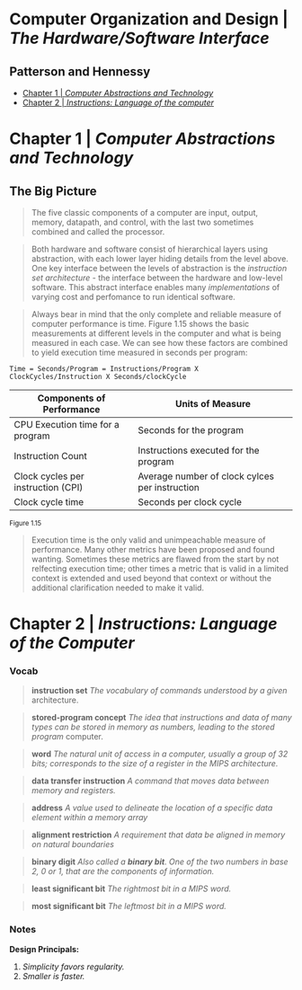 # Computer Organization and Design | *The Hardware/Software Interface*
## Patterson and Hennessy
- [Chapter 1 | *Computer Abstractions and Technology*](#Chapter-1--Computer-Abstractions-and-Technology)
- [Chapter 2 | *Instructions: Language of the computer*](#Chapter-2--Instructions-Language-of-the-computer)


# Chapter 1 | *Computer Abstractions and Technology*
## The Big Picture
> The five classic components of a computer are input, output, memory, datapath, and control, with the last two sometimes combined and called the processor.


> Both hardware and software consist of hierarchical layers using abstraction, with each lower layer hiding details from the level above. One key interface between the levels of abstraction is the *instruction set architecture* - the interface between the hardware and low-level software. This abstract interface enables many *implementations* of varying cost and perfomance to run identical software.

> Always bear in mind that the only complete and reliable measure of computer performance is time. Figure 1.15 shows the basic measurements at different levels in the computer and what is being measured in each case. We can see how these factors are combined to yield execution time measured in seconds per program:
```
Time = Seconds/Program = Instructions/Program X ClockCycles/Instruction X Seconds/clockCycle
```
| Components of Performance | Units of Measure |
|---|---|
|CPU Execution time for a program|Seconds for the program|
|Instruction Count|Instructions executed for the program|
|Clock cycles per instruction (CPI)|Average number of clock cylces per instruction|
|Clock cycle time|Seconds per clock cycle|
<sup>Figure 1.15</sup>

> Execution time is the only valid and unimpeachable measure of performance. Many other metrics have been proposed and found wanting. Sometimes these metrics are flawed from the start by not relfecting execution time; other times a metric that is valid in a limited context is extended and used beyond that context or without the additional clarification needed to make it valid.

# Chapter 2 | *Instructions: Language of the Computer*

### Vocab
>**instruction set** *The vocabulary of commands understood by a given* architecture.

>**stored-program concept** *The idea that instructions and data of many types can be stored in memory as numbers, leading to the stored program* computer.

>**word** *The natural unit of access in a computer, usually a group of 32 bits; corresponds to the size of a register in the MIPS architecture.*

>**data transfer instruction** *A command that moves data between memory and registers.*

>**address** *A value used to delineate the location of a specific data element within a memory array*

>**alignment restriction** *A requirement that data be aligned in memory on natural boundaries*

>**binary digit** *Also called a **binary bit**. One of the two numbers in base 2, 0 or 1, that are the components of information.*

>**least significant bit** *The rightmost bit in a MIPS word.*

>**most significant bit** *The leftmost bit in a MIPS word.*

### Notes

**Design Principals:**
1. *Simplicity favors regularity.*
2. *Smaller is faster.*

